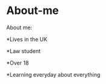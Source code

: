 # About-me
About me:

*Lives in the UK

*Law student

*Over 18

*Learning everyday about everything

